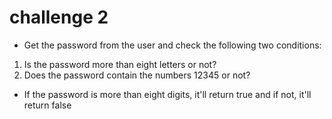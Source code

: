 # challenge 2

- Get the password from the user and check the following two conditions:
1. Is the password more than eight letters or not?
2. Does the password contain the numbers 12345 or not?

- If the password is more than eight digits, it'll return true and if not, it'll return false
